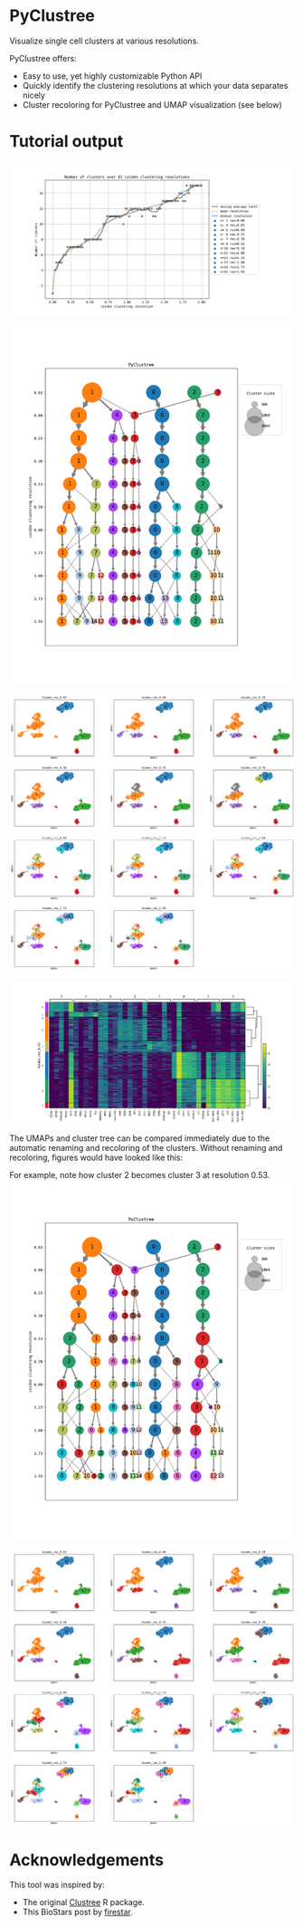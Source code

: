 # PyClustree

Visualize single cell clusters at various resolutions.

PyClustree offers:
  - Easy to use, yet highly customizable Python API
  - Quickly identify the clustering resolutions at which your data separates nicely
  - Cluster recoloring for PyClustree and UMAP visualization (see below)


# Tutorial output

![](imgs/cluster_plot.png)

![](imgs/tree_plot_recolored.png)

![](imgs/umaps_recolored.png)

![](imgs/top_genes.png)

The UMAPs and cluster tree can be compared immediately due to the automatic renaming and recoloring of the clusters. 
Without renaming and recoloring, figures would have looked like this:

For example, note how cluster 2 becomes cluster 3 at resolution 0.53.
![](imgs/tree_plot_default.png)

![](imgs/umaps_default.png)


# Acknowledgements

This tool was inspired by:
- The original [Clustree](https://github.com/lazappi/clustree) R package.
- This BioStars post by [firestar](https://www.biostars.org/p/9489313/#9489342).
